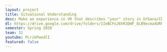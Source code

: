 ```yaml
---
layout: project
title: Situational Understanding
desc: Make an experience in VR that describes "your" story in Urbana/Champaign. Can be steered more towards an empathy generator or a more journalistic approach.
dl: https://drive.google.com/drive/folders/1IeBCFoJ6hR3DWF_8LB9ecma4URh66yH3?usp=sharing
semester: Spring 2020
team: 31
youtube: PLrikPwodlI
featured: false
---
```

